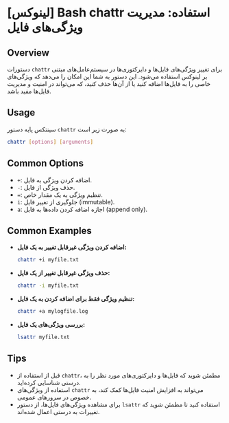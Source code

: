 # [لینوکس] Bash chattr استفاده: مدیریت ویژگی‌های فایل

## Overview
دستورات `chattr` برای تغییر ویژگی‌های فایل‌ها و دایرکتوری‌ها در سیستم‌عامل‌های مبتنی بر لینوکس استفاده می‌شود. این دستور به شما این امکان را می‌دهد که ویژگی‌های خاصی را به فایل‌ها اضافه کنید یا از آن‌ها حذف کنید، که می‌تواند در امنیت و مدیریت فایل‌ها مفید باشد.

## Usage
سینتکس پایه دستور `chattr` به صورت زیر است:

```bash
chattr [options] [arguments]
```

## Common Options
- `+`: اضافه کردن ویژگی به فایل.
- `-`: حذف ویژگی از فایل.
- `=`: تنظیم ویژگی به یک مقدار خاص.
- `i`: جلوگیری از تغییر فایل (immutable).
- `a`: اجازه اضافه کردن داده‌ها به فایل (append only).

## Common Examples
- **اضافه کردن ویژگی غیرقابل تغییر به یک فایل:**
  ```bash
  chattr +i myfile.txt
  ```
  
- **حذف ویژگی غیرقابل تغییر از یک فایل:**
  ```bash
  chattr -i myfile.txt
  ```

- **تنظیم ویژگی فقط برای اضافه کردن به یک فایل:**
  ```bash
  chattr +a mylogfile.log
  ```

- **بررسی ویژگی‌های یک فایل:**
  ```bash
  lsattr myfile.txt
  ```

## Tips
- قبل از استفاده از `chattr`، مطمئن شوید که فایل‌ها و دایرکتوری‌های مورد نظر را به درستی شناسایی کرده‌اید.
- استفاده از ویژگی‌های `chattr` می‌تواند به افزایش امنیت فایل‌ها کمک کند، به خصوص در سرورهای عمومی.
- برای مشاهده ویژگی‌های فایل‌ها، از دستور `lsattr` استفاده کنید تا مطمئن شوید که تغییرات به درستی اعمال شده‌اند.